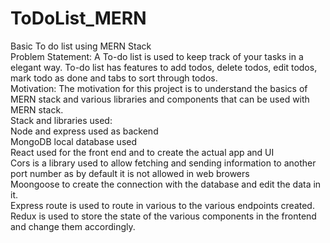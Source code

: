 # ToDoList_MERN
Basic To do list using MERN Stack<br>
Problem Statement:
A To-do list is used to keep track of your tasks in a elegant way. To-do list has features to add todos, delete todos, edit todos, mark todo as done and tabs to sort through todos.<br>
Motivation:
The motivation for this project is to understand the basics of MERN stack and various libraries and components that can be used with MERN stack.<br>
Stack and libraries used:<br>
Node and express used as backend<br>
MongoDB local database used<br>
React used for the front end and to create the actual app and UI<br>
Cors is a library used to allow fetching and sending information to another port number as by default it is not allowed in web browers<br>
Moongoose to create the connection with the database and edit the data in it.<br>
Express route is used to route in various to the various endpoints created.<br>
Redux is used to store the state of the various components in the frontend and change them accordingly.<br>
